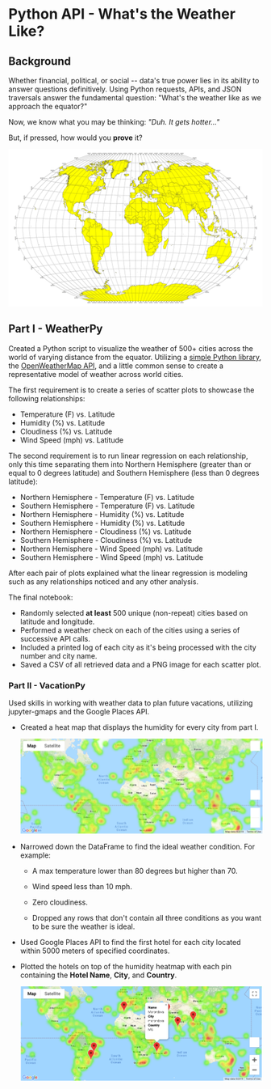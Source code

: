 # Python API - What's the Weather Like?

## Background

Whether financial, political, or social -- data's true power lies in its ability to answer questions definitively. Using Python requests, APIs, and JSON traversals answer the fundamental question: "What's the weather like as we approach the equator?"

Now, we know what you may be thinking: _"Duh. It gets hotter..."_

But, if pressed, how would you **prove** it?

![Equator](Images/equatorsign.png)


## Part I - WeatherPy

Created a Python script to visualize the weather of 500+ cities across the world of varying distance from the equator. Utilizing a [simple Python library](https://pypi.python.org/pypi/citipy), the [OpenWeatherMap API](https://openweathermap.org/api), and a little common sense to create a representative model of weather across world cities.

The first requirement is to create a series of scatter plots to showcase the following relationships:

* Temperature (F) vs. Latitude
* Humidity (%) vs. Latitude
* Cloudiness (%) vs. Latitude
* Wind Speed (mph) vs. Latitude

The second requirement is to run linear regression on each relationship, only this time separating them into Northern Hemisphere (greater than or equal to 0 degrees latitude) and Southern Hemisphere (less than 0 degrees latitude):

* Northern Hemisphere - Temperature (F) vs. Latitude
* Southern Hemisphere - Temperature (F) vs. Latitude
* Northern Hemisphere - Humidity (%) vs. Latitude
* Southern Hemisphere - Humidity (%) vs. Latitude
* Northern Hemisphere - Cloudiness (%) vs. Latitude
* Southern Hemisphere - Cloudiness (%) vs. Latitude
* Northern Hemisphere - Wind Speed (mph) vs. Latitude
* Southern Hemisphere - Wind Speed (mph) vs. Latitude

After each pair of plots explained what the linear regression is modeling such as any relationships noticed and any other analysis.

The final notebook:

* Randomly selected **at least** 500 unique (non-repeat) cities based on latitude and longitude.
* Performed a weather check on each of the cities using a series of successive API calls.
* Included a printed log of each city as it's being processed with the city number and city name.
* Saved a CSV of all retrieved data and a PNG image for each scatter plot.

### Part II - VacationPy

Used skills in working with weather data to plan future vacations, utilizing jupyter-gmaps and the Google Places API.

* Created a heat map that displays the humidity for every city from part I.

  ![heatmap](Images/heatmap.png)

* Narrowed down the DataFrame to find the ideal weather condition. For example:

  * A max temperature lower than 80 degrees but higher than 70.

  * Wind speed less than 10 mph.

  * Zero cloudiness.

  * Dropped any rows that don't contain all three conditions as you want to be sure the weather is ideal.

* Used Google Places API to find the first hotel for each city located within 5000 meters of specified coordinates.

* Plotted the hotels on top of the humidity heatmap with each pin containing the **Hotel Name**, **City**, and **Country**.

  ![hotel map](Images/hotel_map.png)
